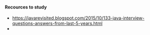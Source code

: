 
#### Recources to study
  - https://javarevisited.blogspot.com/2015/10/133-java-interview-questions-answers-from-last-5-years.html
  - 

